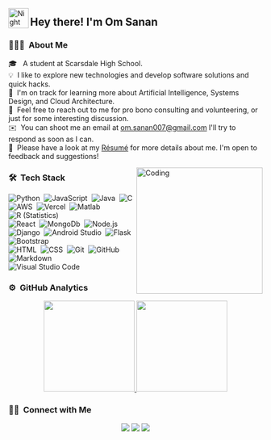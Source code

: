 <img alt="Night Coding" src="./assets/Hand%20Wave.gif" width='40' align="left"/><h2>Hey there! I'm Om Sanan</h2>

<!-- ## 👋 &nbsp;Hey there! I'm Aditya -->

### 👨🏻‍💻 &nbsp;About Me

🎓 &nbsp; A student at Scarsdale High School.\
💡 &nbsp;I like to explore new technologies and develop software solutions and quick hacks.\
🌱 &nbsp;I'm on track for learning more about Artificial Intelligence, Systems Design, and Cloud Architecture.\
💬 &nbsp;Feel free to reach out to me for pro bono consulting and volunteering, or just for some interesting discussion.\
✉️ &nbsp;You can shoot me an email at om.sanan007@gmail.com I'll try to respond as soon as I can.\
📄 &nbsp;Please have a look at my [Résumé](https://drive.google.com/file/d/1ogb8f0ys4z4DU6Qizs5DWmWYomtsZ7R-/view?usp=sharing) for more details about me. I'm open to feedback and suggestions!

<img align="right" alt="Coding" width="250" src="https://i.pinimg.com/originals/81/17/8b/81178b47a8598f0c81c4799f2cdd4057.gif"/>



### 🛠 &nbsp;Tech Stack

![Python](https://img.shields.io/badge/-Python-05122A?style=flat&logo=python)&nbsp;
![JavaScript](https://img.shields.io/badge/-JavaScript-05122A?style=flat&logo=javascript)&nbsp;
![Java](https://img.shields.io/badge/-Java-05122A?style=flat&logo=Java&logoColor=FFA518)&nbsp;
![C](https://img.shields.io/badge/-C-05122A?style=flat&logo=C&logoColor=A8B9CC)&nbsp;
![AWS](https://img.shields.io/badge/-AWS-05122A?style=flat&logo=AWS&logoColor=A8B9CC)&nbsp;
![Vercel](https://img.shields.io/badge/-Vercel-05122A?style=flat&logo=Vercel&logoColor=A8B9CC)&nbsp;
![Matlab](https://img.shields.io/badge/-Matlab-05122A?style=flat&logo=Matlab%2B%2B&logoColor=00599C)&nbsp;
![R (Statistics)](https://img.shields.io/badge/-R-05122A?style=flat&logo=R&logoColor=276DC3)\
![React](https://img.shields.io/badge/-React-05122A?style=flat&logo=react)&nbsp;
![MongoDb](https://img.shields.io/badge/-MongoDb-05122A?style=flat&logo=mongoDb)&nbsp;
![Node.js](https://img.shields.io/badge/-Node.js-05122A?style=flat&logo=node.js)&nbsp;
![Django](https://img.shields.io/badge/-Django-05122A?style=flat&logo=django&logoColor=092E20)&nbsp;
![Android Studio](https://img.shields.io/badge/-AndroidStudio-05122A?style=flat&logo=AndroidStudio&logoColor=092E20)&nbsp;
![Flask](https://img.shields.io/badge/-Flask-05122A?style=flat&logo=flask)&nbsp;
![Bootstrap](https://img.shields.io/badge/-Bootstrap-05122A?style=flat&logo=bootstrap&logoColor=563D7C)\
![HTML](https://img.shields.io/badge/-HTML-05122A?style=flat&logo=HTML5)&nbsp;
![CSS](https://img.shields.io/badge/-CSS-05122A?style=flat&logo=CSS3&logoColor=1572B6)&nbsp;
![Git](https://img.shields.io/badge/-Git-05122A?style=flat&logo=git)&nbsp;
![GitHub](https://img.shields.io/badge/-GitHub-05122A?style=flat&logo=github)&nbsp;
![Markdown](https://img.shields.io/badge/-Markdown-05122A?style=flat&logo=markdown)\
![Visual Studio Code](https://img.shields.io/badge/-Visual%20Studio%20Code-05122A?style=flat&logo=visual-studio-code&logoColor=007ACC)&nbsp;


### ⚙️ &nbsp;GitHub Analytics

<p align="center">
<a href="https://github.com/anti-integral">
  <img height="180em" src="https://github-readme-stats-eight-theta.vercel.app/api?username=anti-integral&show_icons=true&theme=algolia&include_all_commits=true&count_private=true"/>
  <img height="180em" src="https://github-readme-stats-eight-theta.vercel.app/api/top-langs/?username=anti-integral&layout=compact&langs_count=8&theme=algolia"/>
</a>
</p>


### 🤝🏻 &nbsp;Connect with Me

<p align="center">
<a href="https://www.researchgate.net/profile/Om-Sanan"><img src="https://img.shields.io/badge/-researchgate.net-3423A6?style=flat&logo=Google-Chrome&logoColor=white"/></a>
<a href="https://linkedin.com/in/om-sanan"><img src="https://img.shields.io/badge/-Om%20Sanan-0077B5?style=flat&logo=Linkedin&logoColor=white"/></a>
<a href="mailto:om.sanan007@gmail.com"><img src="https://img.shields.io/badge/om.sanan007@gmail.com-D14836?style=flat&logo=Gmail&logoColor=white"/></a>

</p>
